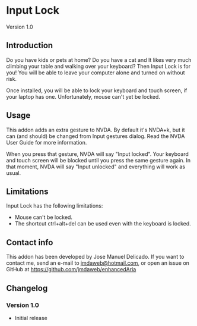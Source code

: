 # Input Lock
Version 1.0

## Introduction

Do you have kids or pets at home? Do you have a cat and It likes very much climbing your table and walking over your keyboard? Then Input Lock is for you! You will be able to leave your computer alone and turned on without risk.

Once installed, you will be able to lock your keyboard and touch screen, if your laptop has one. Unfortunately, mouse can't yet be locked.

## Usage

This addon adds an extra gesture to NVDA. By default it's NVDA+k, but it can (and should) be changed from Input gestures dialog. Read the NVDA User Guide for more information.

When you press that gesture, NVDA will say "Input locked". Your keyboard and touch screen will be blocked until you press the same gesture again. In that moment, NVDA will say "Input unlocked" and everything will work as usual.

## Limitations

Input Lock has the following limitations:

* Mouse can't be locked.
* The shortcut ctrl+alt+del can be used even with the keyboard is locked.

## Contact info

This addon has been developed by Jose Manuel Delicado. If you want to contact me, send an e-mail to jmdaweb@hotmail.com, or open an issue on GitHub at https://github.com/jmdaweb/enhancedAria

## Changelog

### Version 1.0

* Initial release

